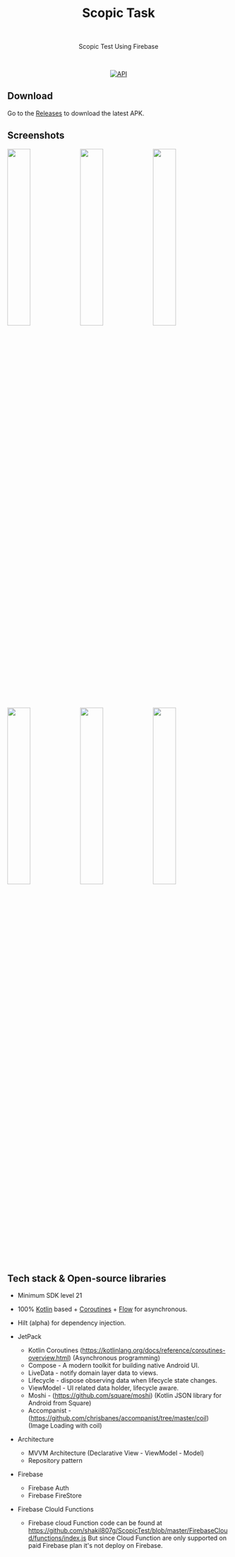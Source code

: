 <h1 align="center">Scopic Task</h1></br>
<p align="center">  
 Scopic Test Using Firebase 
</p>
</br>

<p align="center">
  <a href="https://android-arsenal.com/api?level=21"><img alt="API" src="https://img.shields.io/badge/API-21%2B-brightgreen.svg?style=flat"/></a>
</p>

## Download
Go to the [Releases](https://github.com/shakil807g/ScopicTest/releases) to download the latest APK.

## Screenshots
<p align="left">
<img src="https://user-images.githubusercontent.com/13196689/115075675-e2e8c500-9f14-11eb-9371-9c9a70e76cc7.png" width="32%"/>
 <img src="https://user-images.githubusercontent.com/13196689/115075717-f3993b00-9f14-11eb-9789-ee45cd816fc4.png" width="32%"/>
 <img src="https://user-images.githubusercontent.com/13196689/115076302-d0bb5680-9f15-11eb-8b37-1b0ed65690fc.png" width="32%"/>
</p>
<p align="left">
<img src="https://user-images.githubusercontent.com/13196689/115076279-c9944880-9f15-11eb-88b2-4b66ecf589af.png" width="32%"/>
 <img src="https://user-images.githubusercontent.com/13196689/115075728-f85def00-9f14-11eb-889c-94211fc070c2.png" width="32%"/>
 <img src="https://user-images.githubusercontent.com/13196689/115075738-fc8a0c80-9f14-11eb-941f-e88a1434de1e.png" width="32%"/>
</p>



## Tech stack & Open-source libraries
- Minimum SDK level 21
- 100% [Kotlin](https://kotlinlang.org/) based + [Coroutines](https://github.com/Kotlin/kotlinx.coroutines) + [Flow](https://kotlin.github.io/kotlinx.coroutines/kotlinx-coroutines-core/kotlinx.coroutines.flow/) for asynchronous.
- Hilt (alpha) for dependency injection.
- JetPack
  - Kotlin Coroutines (https://kotlinlang.org/docs/reference/coroutines-overview.html) (Asynchronous programming)
  - Compose - A modern toolkit for building native Android UI.
  - LiveData - notify domain layer data to views.
  - Lifecycle - dispose observing data when lifecycle state changes.
  - ViewModel - UI related data holder, lifecycle aware.
  - Moshi - (https://github.com/square/moshi) (Kotlin JSON library for Android from Square)
  - Accompanist - (https://github.com/chrisbanes/accompanist/tree/master/coil) (Image Loading with coil)

- Architecture
  - MVVM Architecture (Declarative View - ViewModel - Model)
  - Repository pattern

- Firebase
  - Firebase Auth
  - Firebase FireStore

- Firebase Clould Functions
  - Firebase cloud Function code can be found at https://github.com/shakil807g/ScopicTest/blob/master/FirebaseCloud/functions/index.js  But since Cloud Function are only supported   on paid Firebase plan it's not deploy on Firebase.  


